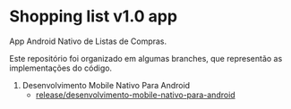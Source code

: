 # Shopping list v1.0 app
App Android Nativo de Listas de Compras.

Este repositório foi organizado em algumas branches, que representão as implementações do código.

1. Desenvolvimento Mobile Nativo Para Android
   - [release/desenvolvimento-mobile-nativo-para-android](https://github.com/LucioStedile/Shopping_list_v1_0-app.git)
